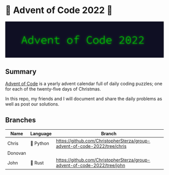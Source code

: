 # 🎄 Advent of Code 2022 🎄

![AoC2022 logo](./header.png)

## Summary

[Advent of Code](https://www.adventofcode.com/) is a yearly advent calendar full
of daily coding puzzles; one for each of the twenty-five days of Christmas.

In this repo, my friends and I will document and share the daily problems as well as post
our solutions.

## Branches

| Name    | Language  | Branch                                                                    |
| ------- | --------- | ------------------------------------------------------------------------- |
| Chris   | 🐍 Python | https://github.com/ChristopherSterza/group-advent-of-code-2022/tree/chris |
| Donovan |           |                                                                           |
| John    | 🦀 Rust   | https://github.com/ChristopherSterza/group-advent-of-code-2022/tree/john  |

